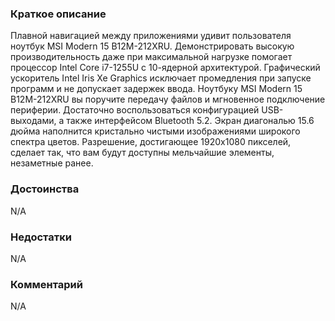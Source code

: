 ### **Краткое описание**
Плавной навигацией между приложениями удивит пользователя ноутбук MSI Modern 15 B12M-212XRU. Демонстрировать высокую производительность даже при максимальной нагрузке помогает процессор Intel Core i7-1255U с 10-ядерной архитектурой. Графический ускоритель Intel Iris Xe Graphics исключает промедления при запуске программ и не допускает задержек ввода.  Ноутбуку MSI Modern 15 B12M-212XRU вы поручите передачу файлов и мгновенное подключение периферии. Достаточно воспользоваться конфигурацией USB-выходами, а также интерфейсом Bluetooth 5.2. Экран диагональю 15.6 дюйма наполнится кристально чистыми изображениями широкого спектра цветов. Разрешение, достигающее 1920x1080 пикселей, сделает так, что вам будут доступны мельчайшие элементы, незаметные ранее.

### **Достоинства**
N/A

### **Недостатки**
N/A

### **Комментарий**
N/A
